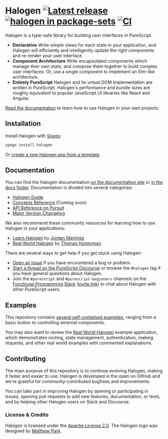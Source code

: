 # Halogen [![Latest release](http://img.shields.io/github/release/purescript-halogen/purescript-halogen.svg)](https://github.com/purescript-halogen/purescript-halogen/releases) [![halogen in package-sets](https://img.shields.io/endpoint.svg?url=https://package-sets-badge-0lf69kxs4fbd.runkit.sh/halogen)](https://github.com/purescript/package-sets) [![CI](https://github.com/purescript-halogen/purescript-halogen/workflows/CI/badge.svg?branch=master)](https://github.com/purescript-halogen/purescript-halogen/actions?query=workflow%3ACI+branch%3Amaster)

Halogen is a type-safe library for building user interfaces in PureScript.

* **Declarative**
  Write simple views for each state in your application, and Halogen will efficiently and intelligently update the right components and re-render your user interface.
* **Component Architecture**
  Write encapsulated components which manage their own state, and compose them together to build complex user interfaces. Or, use a single component to implement an Elm-like architecture.
* **Entirely PureScript**
  Halogen and its virtual DOM implementation are written in PureScript. Halogen's performance and bundle sizes are roughly equivalent to popular JavaScript UI libraries like React and Angular.

[Read the documentation](https://purescript-halogen.github.io/purescript-halogen) to learn how to use Halogen in your own projects.

## Installation

Install Halogen with [Spago](https://github.com/purescript/spago):

```sh
spago install halogen
```

Or [create a new Halogen app from a template](https://github.com/purescript-halogen/purescript-halogen-template).

## Documentation

You can find the Halogen documentation [on the documentation site](https://purescript-halogen.github.io/purescript-halogen) or [in the docs folder](https://github.com/purescript-halogen/purescript-halogen/tree/master/docs). Documentation is divided into several categories:

* [Halogen Guide](https://github.com/purescript-halogen/purescript-halogen/tree/master/docs/guide)
* [Concepts Reference](https://github.com/purescript-halogen/purescript-halogen/tree/master/docs/concepts-reference) (Coming soon)
* [API Reference on Pursuit](https://pursuit.purescript.org/packages/purescript-halogen)
* [Major Version Changelog](https://github.com/purescript-halogen/purescript-halogen/tree/master/docs/changelog)

We also recommend these community resources for learning how to use Halogen in your applications:

* [Learn Halogen](https://github.com/JordanMartinez/learn-halogen) by [Jordan Martinez](https://github.com/JordanMartinez)
* [Real World Halogen](https://github.com/thomashoneyman/purescript-halogen-realworld) by [Thomas Honeyman](https://github.com/thomashoneyman)

There are several ways to get help if you get stuck using Halogen:

* [Open an issue](https://github.com/purescript-halogen/purescript-halogen/issues) if you have encountered a bug or problem.
* [Start a thread on the PureScript Discourse](https://discourse.purescript.org/) or browse the `#halogen` tag if you have general questions about Halogen.
* Join the `#purescript` and `#purescript-beginners` channels on the [Functional Programming Slack](https://functionalprogramming.slack.com) ([invite link](https://fpchat-invite.herokuapp.com/)) to chat about Halogen with other PureScript users.

## Examples

This repository contains [several self-contained examples](https://github.com/purescript-halogen/purescript-halogen/tree/master/examples), ranging from a basic button to controlling external components.

You may also want to review the [Real World Halogen](https://github.com/thomashoneyman/purescript-halogen-realworld/) example application, which demonstrates routing, state management, authentication, making requests, and other real world examples with commented explanations.

## Contributing

The main purpose of this repository is to continue evolving Halogen, making it faster and easier to use. Halogen is developed in the open on GitHub and we're grateful for community-contributed bugfixes and improvements.

You can take part in improving Halogen by opening or participating in issues, opening pull requests to add new features, documentation, or tests, and by helping other Halogen users on Slack and Discourse.

### License & Credits

Halogen is licensed under the [Apache License 2.0](https://github.com/purescript-halogen/purescript-halogen/blob/master/LICENSE). The Halogen logo was designed by [Matthew Park](https://www.matthewparkart.com/).
